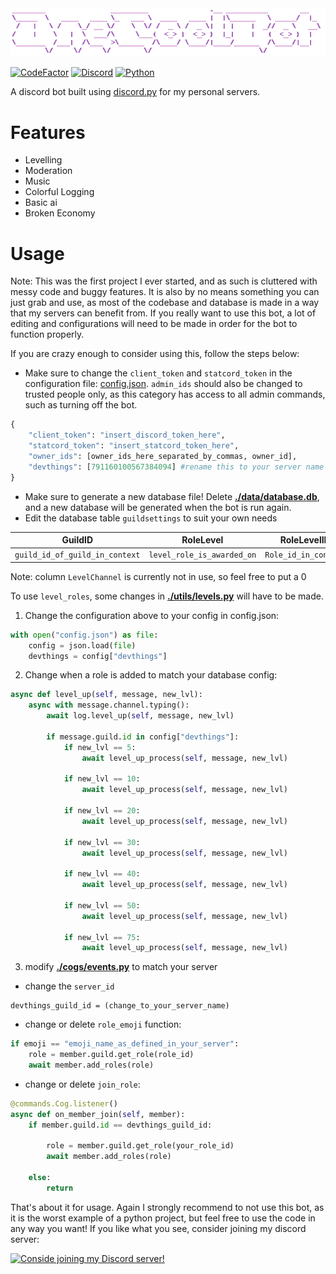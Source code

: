 <img src="./data/img/OneCoolBot.png" title="OneCoolBot"/>

[![CodeFactor](https://www.codefactor.io/repository/github/timothypidashev/onecoolbot/badge?s=381c4994d3a6749b6562fa6140bea03309e8fd85)](https://www.codefactor.io/repository/github/timothypidashev/onecoolbot)
[![Discord](https://discord.com/api/guilds/791160100567384094/embed.png)](https://discord.gg/EDRjZdkGBG)
[![Python](https://img.shields.io/pypi/pyversions/discord.py.svg)](https://pypi.python.org/pypi/discord.py)

A discord bot built using [discord.py](https://github.com/Rapptz/discord.py) for my personal servers.

# Features
* Levelling
* Moderation
* Music
* Colorful Logging
* Basic ai
* Broken Economy

# Usage
Note: This was the first project I ever started, and as such is cluttered with messy code and buggy features. It is also by no means something you can just grab and use, as most of the codebase and database is made in a way that my servers can benefit from. If you really want to use this bot, a lot of editing and configurations will need to be made in order for the bot to function properly.

If you are crazy enough to consider using this, follow the steps below:
* Make sure to change the `client_token` and `statcord_token` in the configuration file: [config.json](https://github.com/timothypidashev/OneCoolBot/blob/main/config.json). `admin_ids` should also be changed to trusted people only, as this category has access to all admin commands, such as turning off the bot.
```python
{
    "client_token": "insert_discord_token_here",
    "statcord_token": "insert_statcord_token_here",
    "owner_ids": [owner_ids_here_separated_by_commas, owner_id],
    "devthings": [791160100567384094] #rename this to your server name and id
}
```
* Make sure to generate a new database file! Delete **[./data/database.db](https://github.com/timothypidashev/OneCoolBot/blob/database.db)**, and a new database will be generated when the bot is run again.
* Edit the database table `guildsettings` to suit your own needs
<a id="guildsettings"></a>

|             GuildID             |         RoleLevel           |     RoleLevelID       |  LevelCoins                | 
| ------------------------------- | --------------------------- | --------------------- | -------------------------- |
| `guild_id_of_guild_in_context`  |  `level_role_is_awarded_on` |  `Role_id_in_context` |  `coins_awarded_on_levelup`|

Note: column `LevelChannel` is currently not in use, so feel free to put a 0

To use `level_roles`, some changes in **[./utils/levels.py](https://github.com/timothypidashev/OneCoolBot/blob/main/utils/levels.py)** will have to be made.
1. Change the configuration above to your config in config.json:
```python
with open("config.json") as file:
    config = json.load(file)
    devthings = config["devthings"]
```
2. Change when a role is added to match your database config:
```python
async def level_up(self, message, new_lvl):
    async with message.channel.typing():
        await log.level_up(self, message, new_lvl)

        if message.guild.id in config["devthings"]:
            if new_lvl == 5:
                await level_up_process(self, message, new_lvl)

            if new_lvl == 10:
                await level_up_process(self, message, new_lvl)

            if new_lvl == 20:
                await level_up_process(self, message, new_lvl)

            if new_lvl == 30:
                await level_up_process(self, message, new_lvl)

            if new_lvl == 40:
                await level_up_process(self, message, new_lvl)

            if new_lvl == 50:
                await level_up_process(self, message, new_lvl)

            if new_lvl == 75:
                await level_up_process(self, message, new_lvl)
```
3. modify **[./cogs/events.py](https://github.com/timothypidashev/OneCoolBot/blob/main/cogs/events.py)** to match your server
* change the `server_id`
```#DevelopingThings GuildID
devthings_guild_id = (change_to_your_server_name)
```

* change or delete `role_emoji` function:
```python
if emoji == "emoji_name_as_defined_in_your_server":
    role = member.guild.get_role(role_id)
    await member.add_roles(role)
```
* change or delete `join_role`:
```python
@commands.Cog.listener()
async def on_member_join(self, member):
    if member.guild.id == devthings_guild_id:
    
        role = member.guild.get_role(your_role_id)
        await member.add_roles(role)

    else:
        return
```

That's about it for usage. Again I strongly recommend to not use this bot, as it is the worst example of a python project, but feel free to use the code in any way you want! If you like what you see, consider joining my discord server:

[![Conside joining my Discord server!](https://invidget.switchblade.xyz/EDRjZdkGBG)](https://discord.gg/EDRjZdkGBG)
